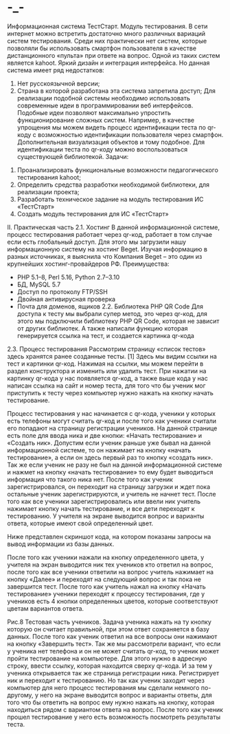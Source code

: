 # -_-
Информационная система ТестСтарт. Модуль тестирования.
В сети интернет можно встретить достаточно много различных вариаций систем тестирования. Среди них практически нет систем, которые позволяли бы использовать смартфон пользователя в качестве дистанционного «пульта» при ответе на вопрос. Одной из таких систем является kahoot. 
Яркий дизайн и интеграция интерфейса.
Но данная система имеет ряд недостатков:
1) Нет русскоязычной версии;
2) Страна в которой разработана эта система запретила доступ;
Для реализации подобной системы необходимо использовать современные идеи в программировании веб интерфейсов. Подобные идеи позволяют максимально упростить функционирование сложных систем. Например, в качестве упрощения мы можем видеть процесс идентификации теста по qr-коду с возможностью идентификации пользователя через смартфон. Дополнительная визуализация объектов и тому подобное. Для идентификации теста по qr-коду можно воспользоваться существующей библиотекой.
Задачи:
1.	Проанализировать функциональные возможности педагогического тестирования kahoot;
2.	Определить средства разработки необходимой библиотеки, для реализации проекта; 
3.	Разработать техническое задание на модуль тестирования ИС «ТестСтарт»
4.	Создать модуль тестирования для ИС «ТестСтарт»

II.	Практическая часть
2.1. Хостинг
В данной информационной системе, процесс тестирования работает через qr-код, работает в том случае если есть глобальный доступ. Для этого мы загрузили нашу информационную систему на хостинг Beget. Изучая информацию в разных источниках, я выяснила что Компания Beget – это один из крупнейших хостинг-провайдеров РФ.
Преимущества: 
-	PHP 5.1–8, Perl 5.16, Python 2.7–3.10 
-	 БД, MySQL 5.7 
-	Доступ по протоколу FTP/SSH 
-	Двойная антивирусная проверка
-	Почта для доменов, ящиков
2.2. Библиотека PHP QR Code
Для доступа к тесту мы выбрали супер метод, это через qr-код, для этого мы подключили библиотеку PHP QR Code, которая не зависит от других библиотек.
А также написали функцию которая генерируется ссылка на тест, и создается картинка qr-кода 
 
2.3. Процесс тестирования
Рассмотрим страницу «список тестов» здесь хранятся ранее созданные тесты. [1] Здесь мы видим ссылки на тест и картинки qr-код. 
Нажимая на ссылки, мы можем перейти в раздел конструктора и изменить или удалить тест.
При нажатии на картинку qr-кода у нас появляется qr-код, а также выше кода у нас написан ссылка на сайт и номер теста, для того что бы ученик мог приступить к тесту через компьютер нужно нажать на кнопку начать тестирование. 
 
Процесс тестирования у нас начинается с qr-кода, ученики у которых есть телефоны могут считать qr-код и после того как ученики считали его попадают на страницу регистрации учеников. 
На данной странице есть поле для ввода ника и две кнопки: «Начать тестирование» и «Создать ник».
Допустим если ученик раньше уже бывал на данной информационной системе, то он нажимает на кнопку «начать тестирование», а если он здесь первый раз то кнопку «создать ник». Так же если ученик не разу не был на данной информационной системе и нажмет на кнопку «начать тестирование» то ему будет выводиться информация что такого ника нет. После того как ученик зарегистрировался, он переходит на страницу загрузки и ждет пока остальные ученик зарегистрируются, и учитель не начнет тест.
После того как все ученики зарегистрировались или ввели ник учитель нажимает кнопку начать тестирование, и все дети переходят к тестированию.
У учителя на экране выводится вопрос и варианты ответа, которые имеют свой определенный цвет.
 
Ниже представлен скриншот кода, на котором показаны запросы на вывод информации из базы данных. 


После того как ученики нажали на кнопку определенного цвета, у учителя на экран выводится ник тех учеников кто ответил на вопрос, после того как все ученики ответили на вопрос учитель нажимает на кнопку «Далее» и переходят на следующий вопрос и так пока не завершится тест.
После того как учитель нажал на кнопку «Начать тестирование» ученики переходят к процессу тестирования, где у учеников есть 4 кнопки определенных цветов, которые соответствуют цветам вариантов ответа. 


 Рис.8 Тестовая часть учеников.
Задача ученика нажать на ту кнопку которую он считает правильной, при этом ответ сохраняется в базу данных. После того как ученик ответил на все вопросы они нажимают на кнопку «Завершить тест».
Так же мы рассмотрели вариант, что если у ученика нет телефона и он не может считать qr-код, то ученик может пройти тестирование на компьютере.
Для этого нужно в адресную строку, ввести ссылку, которая находится сверху qr-кода. И за тем у ученика открывается так же страница регистрации ника. Регистрирует ник и переходит к тестированию. Но так как ученик заходит через компьютер для него процесс тестирования мы сделали немного по-другому, у него на экране выводится вопрос и варианты ответы, для того что бы ответить на вопрос ему нужно нажать на кнопку, которая находиться рядом с вариантом ответа на вопрос.
После того как ученик прошел тестирование у него есть возможность посмотреть результаты теста.

